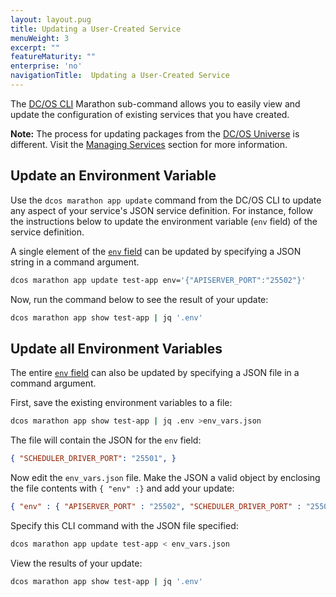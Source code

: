 ```yaml
---
layout: layout.pug
title: Updating a User-Created Service
menuWeight: 3
excerpt: ""
featureMaturity: ""
enterprise: 'no'
navigationTitle:  Updating a User-Created Service
---
```


<!-- This source repo for this topic is https://github.com/dcos/dcos-docs -->


The [DC/OS CLI][1] Marathon sub-command allows you to easily view and update the configuration of existing services that you have created.

**Note:** The process for updating packages from the [DC/OS Universe](/1.8/usage/webinterface/#-a-name-universe-a-universe) is different. Visit the [Managing Services](/1.8/usage/managing-services/config-universe-service/) section for more information.

## Update an Environment Variable

Use the `dcos marathon app update` command from the DC/OS CLI to update any aspect of your service's JSON service definition. For instance, follow the instructions below to update the environment variable (`env` field) of the service definition.

A single element of the [`env` field][2] can be updated by specifying a JSON string in a command argument.

```bash
dcos marathon app update test-app env='{"APISERVER_PORT":"25502"}'
```

Now, run the command below to see the result of your update:

```bash
dcos marathon app show test-app | jq '.env'
```

## Update all Environment Variables

The entire [`env` field][1] can also be updated by specifying a JSON file in a command argument.

First, save the existing environment variables to a file:

```bash
dcos marathon app show test-app | jq .env >env_vars.json
```

The file will contain the JSON for the `env` field:

```json
{ "SCHEDULER_DRIVER_PORT": "25501", }
```

Now edit the `env_vars.json` file. Make the JSON a valid object by enclosing the file contents with `{ "env" :}` and add your update:

```json
{ "env" : { "APISERVER_PORT" : "25502", "SCHEDULER_DRIVER_PORT" : "25501" } }
```

Specify this CLI command with the JSON file specified:

```bash
dcos marathon app update test-app < env_vars.json
```

View the results of your update:

```bash
dcos marathon app show test-app | jq '.env'
```

 [1]: /1.8/usage/cli/
 [2]: https://mesosphere.github.io/marathon/docs/task-environment-vars.html

